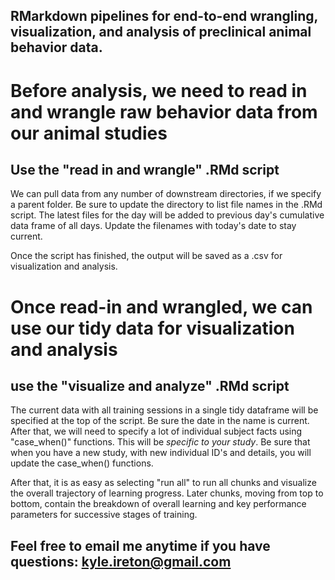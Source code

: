 ## RMarkdown pipelines for end-to-end wrangling, visualization, and analysis of preclinical animal behavior data.



# Before analysis, we need to read in and wrangle raw behavior data from our animal studies
## Use the "read in and wrangle" .RMd script

We can pull data from any number of downstream directories, if we specify a parent folder. Be sure to update the directory to list file names in the .RMd script. 
The latest files for the day will be added to previous day's cumulative data frame of all days. Update the filenames with today's date to stay current.

Once the script has finished, the output will be saved as a .csv for visualization and analysis. 

# Once read-in and wrangled, we can use our tidy data for visualization and analysis
## use the "visualize and analyze" .RMd script

The current data with all training sessions in a single tidy dataframe will be specified at the top of the script. Be sure the date in the name is current.
After that, we will need to specify a lot of individual subject facts using "case_when()" functions. This will be *specific to your study*.
Be sure that when you have a new study, with new individual ID's and details, you will update the case_when() functions.

After that, it is as easy as selecting "run all" to run all chunks and visualize the overall trajectory of learning progress.
Later chunks, moving from top to bottom, contain the breakdown of overall learning and key performance parameters for successive stages of training.

## Feel free to email me anytime if you have questions: kyle.ireton@gmail.com
